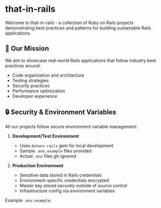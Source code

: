 # that-in-rails

Welcome to that-in-rails - a collection of Ruby on Rails projects demonstrating best practices and patterns for building sustainable Rails applications.

## 🎯 Our Mission

We aim to showcase real-world Rails applications that follow industry best practices around:

- Code organization and architecture
- Testing strategies 
- Security practices
- Performance optimization
- Developer experience

## 🔒 Security & Environment Variables

All our projects follow secure environment variable management:

1. **Development/Test Environment**
   - Uses `dotenv-rails` gem for local development
   - Sample `.env.example` files provided
   - Actual `.env` files git-ignored

2. **Production Environment** 
   - Sensitive data stored in Rails credentials
   - Environment-specific credentials encrypted
   - Master key stored securely outside of source control
   - Infrastructure config via environment variables

Example `.env.example`:
